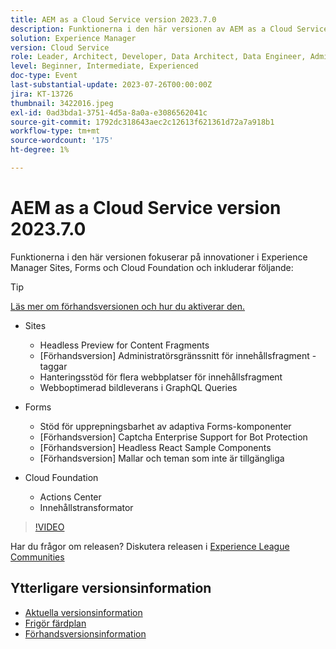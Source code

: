 ```yaml
---
title: AEM as a Cloud Service version 2023.7.0
description: Funktionerna i den här versionen av AEM as a Cloud Service fokuserar på innovationer i Experience Manager Sites, Forms och Cloud Foundation.
solution: Experience Manager
version: Cloud Service
role: Leader, Architect, Developer, Data Architect, Data Engineer, Admin, User
level: Beginner, Intermediate, Experienced
doc-type: Event
last-substantial-update: 2023-07-26T00:00:00Z
jira: KT-13726
thumbnail: 3422016.jpeg
exl-id: 0ad3bda1-3751-4d5a-8a0a-e3086562041c
source-git-commit: 1792dc318643aec2c12613f621361d72a7a918b1
workflow-type: tm+mt
source-wordcount: '175'
ht-degree: 1%

---
```


# AEM as a Cloud Service version 2023.7.0

Funktionerna i den här versionen fokuserar på innovationer i Experience Manager Sites, Forms och Cloud Foundation och inkluderar följande:

>[!TIP]
>
>[Läs mer om förhandsversionen och hur du aktiverar den.](https://experienceleague.adobe.com/docs/experience-manager-cloud-service/content/release-notes/prerelease.html)

* Sites
   * Headless Preview for Content Fragments
   * [Förhandsversion] Administratörsgränssnitt för innehållsfragment - taggar
   * Hanteringsstöd för flera webbplatser för innehållsfragment
   * Webboptimerad bildleverans i GraphQL Queries

* Forms
   * Stöd för upprepningsbarhet av adaptiva Forms-komponenter
   * [Förhandsversion] Captcha Enterprise Support for Bot Protection
   * [Förhandsversion] Headless React Sample Components
   * [Förhandsversion] Mallar och teman som inte är tillgängliga

* Cloud Foundation
   * Actions Center
   * Innehållstransformator

>[!VIDEO](https://video.tv.adobe.com/v/3422016/?learn=on)


Har du frågor om releasen?  Diskutera releasen i [Experience League Communities](https://adobe.ly/3Y6CC6J)

## Ytterligare versionsinformation

* [Aktuella versionsinformation](https://experienceleague.adobe.com/docs/experience-manager-cloud-service/content/release-notes/home.html)
* [Frigör färdplan](https://experienceleague.adobe.com/docs/experience-manager-release-information/aem-release-updates/update-releases-roadmap.html)
* [Förhandsversionsinformation](https://experienceleague.adobe.com/docs/experience-manager-cloud-service/content/release-notes/prerelease.html)
